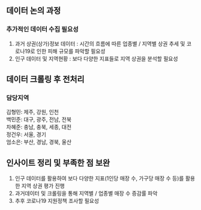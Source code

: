## 데이터 논의 과정
### 추가적인 데이터 수집 필요성
  1. 과거 상권(상가)정보 데이터 : 시간의 흐름에 따른 업종별 / 지역별 상권 추세 및 코로나19로 인한 피해 규모를 파악할 필요성
  2. 인구 데이터 및 지역현황 : 보다 다양한 지표들로 지역 상권을 분석할 필요성

## 데이터 크롤링 후 전처리
### 담당지역
김형민: 제주, 강원, 인천  
백민준: 대구, 광주, 전남, 전북  
차혜준: 충남, 충북, 세종, 대전  
정건우: 서울, 경기  
엄소은: 부산, 경남, 경북, 울산  

## 인사이트 정리 및 부족한 점 보완
1. 인구 데이터를 활용하여 보다 다양한 지표(1인당 매장 수,  가구당 매장 수 등)를 활용한 지역 상권 평가 진행
2. 과거데이터 및 크롤링을 통해 지역별 / 업종별 매장 수 증감률 파악
3. 추후 코로나19 지원정책 조사할 필요성
